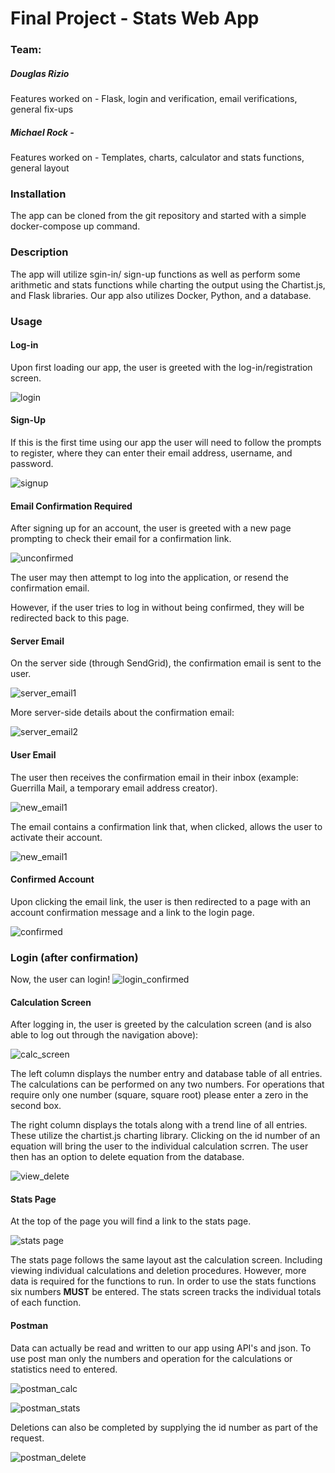 #  Final Project - Stats Web App

### Team:
##### Douglas Rizio 
Features worked on - Flask, login and verification, email verifications, general fix-ups

##### Michael Rock - 
Features worked on - Templates, charts, calculator and stats functions, general layout  

### Installation
The app can be cloned from the git repository and started with a simple docker-compose up command.

### Description
The app will utilize sgin-in/ sign-up functions as well as perform some arithmetic and stats functions while charting the output
using the Chartist.js, and Flask libraries. Our app also utilizes Docker, Python, and a database. 

### Usage 

#### Log-in
Upon first loading our app, the user is greeted with the log-in/registration screen. 

![login](screenshots/login.PNG) 

#### Sign-Up
If this is the first time using our app the user will need to follow the prompts to register, where they can enter their email address, username, and password.

![signup](screenshots/signup.PNG) 

#### Email Confirmation Required
After signing up for an account, the user is greeted with a new page prompting to check their email for a confirmation link.

![unconfirmed](screenshots/unconfirmed.PNG) 

The user may then attempt to log into the application, or resend the confirmation email.

However, if the user tries to log in without being confirmed, they will be redirected back to this page.


#### Server Email
On the server side (through SendGrid), the confirmation email is sent to the user.

![server_email1](screenshots/server_email1.PNG) 

More server-side details about the confirmation email:

![server_email2](screenshots/server_email2.PNG)

#### User Email
The user then receives the confirmation email in their inbox (example: Guerrilla Mail, a temporary email address creator).

![new_email1](screenshots/new_email1.PNG)

The email contains a confirmation link that, when clicked, allows the user to activate their account.

![new_email1](screenshots/new_email2.PNG)

#### Confirmed Account
Upon clicking the email link, the user is then redirected to a page with an account confirmation message and a link to the login page.

![confirmed](screenshots/confirmed.PNG)

### Login (after confirmation)
Now, the user can login!
![login_confirmed](screenshots/login_confirmed.PNG)

#### Calculation Screen
After logging in, the user is greeted by the calculation screen (and is also able to log out through the navigation above):  

![calc_screen](screenshots/calc_screen.PNG) 

The left column displays the number entry and database table of all entries. The calculations can be performed on any two numbers.
For operations that require only one number (square, square root) please enter a zero in the second box. 

The right column displays the totals along with a trend line of all entries. These utilize the chartist.js charting library. Clicking on the id number of an equation will bring the user to the individual calculation scrren. The user then has an option to delete equation from the database. 

![view_delete](screenshots/view_delete.PNG) 

#### Stats Page
At the top of the page you will find a link to the stats page. 

![stats page](screenshots/stats_page.PNG)

The stats page follows the same layout ast the calculation screen. Including viewing individual calculations and deletion procedures. However, more data is required for the functions to run. In order to use the stats functions six numbers **MUST** be entered. The stats screen tracks the individual totals of each function. 

 
#### Postman
Data can actually be read and written to our app using API's and json. To use post man only the numbers and operation for the calculations or statistics need to entered. 

![postman_calc](screenshots/postman_calc.PNG)

![postman_stats](screenshots/postman_stats.PNG)   

Deletions can also be completed by supplying the id number as part of the request. 

![postman_delete](screenshots/postman_delete.PNG)